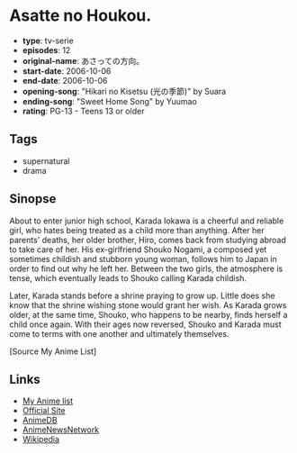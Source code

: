 # Asatte no Houkou.

-   **type**: tv-serie
-   **episodes**: 12
-   **original-name**: あさっての方向。
-   **start-date**: 2006-10-06
-   **end-date**: 2006-10-06
-   **opening-song**: "Hikari no Kisetsu (光の季節)" by Suara
-   **ending-song**: "Sweet Home Song" by Yuumao
-   **rating**: PG-13 - Teens 13 or older

## Tags

-   supernatural
-   drama

## Sinopse

About to enter junior high school, Karada Iokawa is a cheerful and reliable girl, who hates being treated as a child more than anything. After her parents' deaths, her older brother, Hiro, comes back from studying abroad to take care of her. His ex-girlfriend Shouko Nogami, a composed yet sometimes childish and stubborn young woman, follows him to Japan in order to find out why he left her. Between the two girls, the atmosphere is tense, which eventually leads to Shouko calling Karada childish.

Later, Karada stands before a shrine praying to grow up. Little does she know that the shrine wishing stone would grant her wish. As Karada grows older, at the same time, Shouko, who happens to be nearby, finds herself a child once again. With their ages now reversed, Shouko and Karada must come to terms with one another and ultimately themselves.

[Source My Anime List]

## Links

-   [My Anime list](https://myanimelist.net/anime/1554/Asatte_no_Houkou)
-   [Official Site](http://www.tbs.co.jp/asatteno/)
-   [AnimeDB](http://anidb.info/perl-bin/animedb.pl?show=anime&aid=4339)
-   [AnimeNewsNetwork](http://www.animenewsnetwork.com/encyclopedia/anime.php?id=6547)
-   [Wikipedia](http://en.wikipedia.org/wiki/Asatte_no_Houkou)
